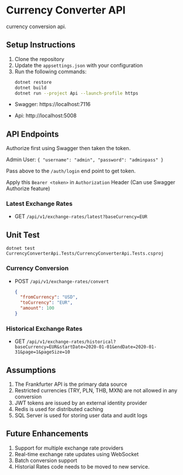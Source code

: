# Currency Converter API

currency conversion api.

## Setup Instructions

1. Clone the repository
2. Update the `appsettings.json` with your configuration
3. Run the following commands:
   ```bash
   dotnet restore
   dotnet build
   dotnet run --project Api --launch-profile https 
   ```
  - Swagger: https://localhost:7116

  - Api: http://localhost:5008

## API Endpoints

Authorize first using Swagger then taken the token.

Admin User: 
```{ "username": "admin", "password": "adminpass" }```

Pass above to the `/auth/login` end point to get token.

Apply this ```Bearer <token>``` in `Authorization` Header (Can use Swagger Authorize feature)

### Latest Exchange Rates
- GET `/api/v1/exchange-rates/latest?baseCurrency=EUR`

## Unit Test
```dotnet test CurrencyConverterApi.Tests/CurrencyConverterApi.Tests.csproj```

### Currency Conversion
- POST `/api/v1/exchange-rates/convert`
  ```json
  {
    "fromCurrency": "USD",
    "toCurrency": "EUR",
    "amount": 100
  }
  ```

### Historical Exchange Rates
- GET `/api/v1/exchange-rates/historical?baseCurrency=EUR&startDate=2020-01-01&endDate=2020-01-31&page=1&pageSize=10`

## Assumptions

1. The Frankfurter API is the primary data source
2. Restricted currencies (TRY, PLN, THB, MXN) are not allowed in any conversion
3. JWT tokens are issued by an external identity provider
4. Redis is used for distributed caching
5. SQL Server is used for storing user data and audit logs

## Future Enhancements

1. Support for multiple exchange rate providers
2. Real-time exchange rate updates using WebSocket
3. Batch conversion support
4. Historial Rates code needs to be moved to new service.